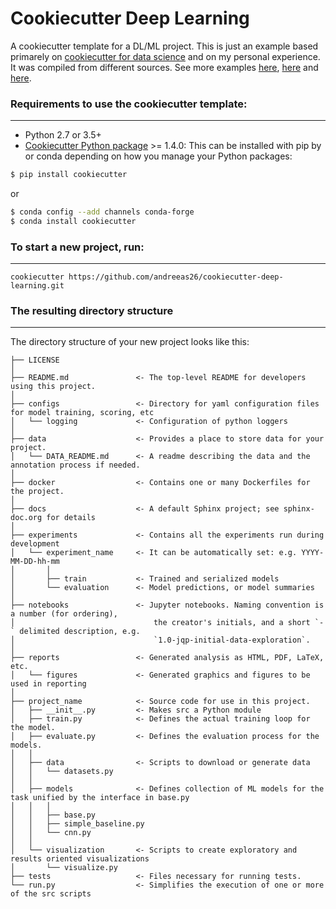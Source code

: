 # Cookiecutter Deep Learning

A cookiecutter template for a DL/ML project. This is just an example based primarely on [cookiecutter for data science](http://drivendata.github.io/cookiecutter-data-science/) and on my personal experience.
It was compiled from different sources. See more examples [here](https://www.jeremyjordan.me/ml-projects-guide/), [here](https://theaisummer.com/best-practices-deep-learning-code/) and [here](https://github.com/cmawer/reproducible-model).


### Requirements to use the cookiecutter template:
-----------
 - Python 2.7 or 3.5+
 - [Cookiecutter Python package](http://cookiecutter.readthedocs.org/en/latest/installation.html) >= 1.4.0: This can be installed with pip by or conda depending on how you manage your Python packages:

``` bash
$ pip install cookiecutter
```

or

``` bash
$ conda config --add channels conda-forge
$ conda install cookiecutter
```


### To start a new project, run:
------------

    cookiecutter https://github.com/andreeas26/cookiecutter-deep-learning.git


### The resulting directory structure
------------

The directory structure of your new project looks like this: 

```
├── LICENSE
│
├── README.md               <- The top-level README for developers using this project.
│
├── configs                 <- Directory for yaml configuration files for model training, scoring, etc
│   └── logging             <- Configuration of python loggers
│
├── data                    <- Provides a place to store data for your project.
│   └── DATA_README.md      <- A readme describing the data and the annotation process if needed.
│
├── docker                  <- Contains one or many Dockerfiles for the project.
│
├── docs                    <- A default Sphinx project; see sphinx-doc.org for details
│
├── experiments             <- Contains all the experiments run during development
│   └── experiment_name     <- It can be automatically set: e.g. YYYY-MM-DD-hh-mm
│       │                 
│       ├── train           <- Trained and serialized models
│       └── evaluation      <- Model predictions, or model summaries
│
├── notebooks               <- Jupyter notebooks. Naming convention is a number (for ordering),
│                               the creator's initials, and a short `-` delimited description, e.g.
│                               `1.0-jqp-initial-data-exploration`.
│
├── reports                 <- Generated analysis as HTML, PDF, LaTeX, etc.
│   └── figures             <- Generated graphics and figures to be used in reporting
│
├── project_name            <- Source code for use in this project.
│   ├── __init__.py         <- Makes src a Python module
│   ├── train.py            <- Defines the actual training loop for the model.
│   ├── evaluate.py         <- Defines the evaluation process for the models.
│   │
│   ├── data                <- Scripts to download or generate data
│   │   └── datasets.py
│   │
│   ├── models              <- Defines collection of ML models for the task unified by the interface in base.py
│   │   │                 
│   │   ├── base.py         
│   │   ├── simple_baseline.py
│   │   └── cnn.py
│   │
│   └── visualization       <- Scripts to create exploratory and results oriented visualizations
│       └── visualize.py
├── tests                   <- Files necessary for running tests.
└── run.py                  <- Simplifies the execution of one or more of the src scripts 
```
